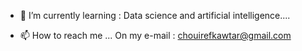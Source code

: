 
- 🌱 I’m currently learning :
  Data science and artificial intelligence....
  
- 📫 How to reach me ...
 On my e-mail : chouirefkawtar@gmail.com



